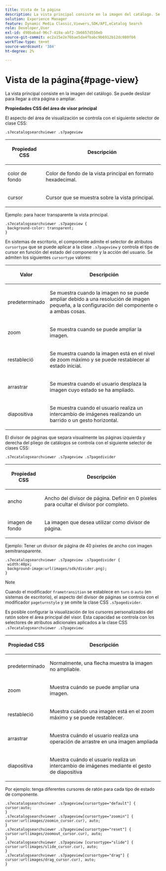 ```yaml
---
title: Vista de la página
description: La vista principal consiste en la imagen del catálogo. Se puede deslizar para llegar a otra página o ampliar.
solution: Experience Manager
feature: Dynamic Media Classic,Viewers,SDK/API,eCatalog Search
role: Developer,User
exl-id: d98babad-96c7-419a-abf2-3b6657d550eb
source-git-commit: ec2a15e2e76bae5da4fbabc9b6912b12dc080f66
workflow-type: tm+mt
source-wordcount: '384'
ht-degree: 2%

---
```


# Vista de la página{#page-view}

La vista principal consiste en la imagen del catálogo. Se puede deslizar para llegar a otra página o ampliar.

<!--<a id="section_061E550C1C1D4DB2BD663A898895B38C"></a>-->

**Propiedades CSS del área de visor principal**

El aspecto del área de visualización se controla con el siguiente selector de clase CSS:

```
.s7ecatalogsearchviewer .s7pageview
```

<table id="table_94EE3F5BBE4547C0B4943471CEE7EDE4"> 
 <thead> 
  <tr> 
   <th colname="col1" class="entry"> <p> Propiedad CSS </p> </th> 
   <th colname="col2" class="entry"> <p>Descripción </p> </th> 
  </tr> 
 </thead>
 <tbody> 
  <tr> 
   <td colname="col1"> <p> <span class="codeph"> color de fondo </span> </p> </td> 
   <td colname="col2"> <p> Color de fondo de la vista principal en formato hexadecimal. </p> </td> 
  </tr> 
  <tr> 
   <td colname="col1"> <p> <span class="codeph"> cursor </span> </p> </td> 
   <td colname="col2"> <p>Cursor que se muestra sobre la vista principal. </p> </td> 
  </tr> 
 </tbody> 
</table>

Ejemplo: para hacer transparente la vista principal.

```
.s7ecatalogsearchviewer .s7pageview { 
 background-color: transparent; 
}
```

En sistemas de escritorio, el componente admite el selector de atributos `cursortype` que se puede aplicar a la clase `.s7pageview` y controla el tipo de cursor en función del estado del componente y la acción del usuario. Se admiten los siguientes `cursortype` valores:

<table id="table_45B83F6CCDE84C36B0E087CA9144BFE6"> 
 <thead> 
  <tr> 
   <th colname="col1" class="entry"> <p>Valor </p> </th> 
   <th colname="col2" class="entry"> <p>Descripción </p> </th> 
  </tr> 
 </thead>
 <tbody> 
  <tr> 
   <td colname="col1"> <p> <span class="codeph"> predeterminado </span> </p> </td> 
   <td colname="col2"> <p>Se muestra cuando la imagen no se puede ampliar debido a una resolución de imagen pequeña, a la configuración del componente o a ambas cosas. </p> </td> 
  </tr> 
  <tr> 
   <td colname="col1"> <p> <span class="codeph"> zoom </span> </p> </td> 
   <td colname="col2"> <p>Se muestra cuando se puede ampliar la imagen. </p> </td> 
  </tr> 
  <tr> 
   <td colname="col1"> <p> <span class="codeph"> restableció </span> </p> </td> 
   <td colname="col2"> <p>Se muestra cuando la imagen está en el nivel de zoom máximo y se puede restablecer al estado inicial. </p> </td> 
  </tr> 
  <tr> 
   <td colname="col1"> <p> <span class="codeph"> arrastrar </span> </p> </td> 
   <td colname="col2"> <p>Se muestra cuando el usuario desplaza la imagen cuyo estado se ha ampliado. </p> </td> 
  </tr> 
  <tr> 
   <td colname="col1"> <p> <span class="codeph"> diapositiva </span> </p> </td> 
   <td colname="col2"> <p>Se muestra cuando el usuario realiza un intercambio de imágenes realizando un barrido o un gesto horizontal. </p> </td> 
  </tr> 
 </tbody> 
</table>

El divisor de páginas que separa visualmente las páginas izquierda y derecha del pliego de catálogos se controla con el siguiente selector de clases CSS:

`.s7ecatalogsearchviewer .s7pageview .s7pagedivider`

<table id="table_77EBC9A77BF14CF4974F8F43C709A207"> 
 <thead> 
  <tr> 
   <th colname="col1" class="entry"> <p> Propiedad CSS </p> </th> 
   <th colname="col2" class="entry"> <p>Descripción </p> </th> 
  </tr> 
 </thead>
 <tbody> 
  <tr> 
   <td colname="col1"> <p> <span class="codeph"> ancho </span> </p> </td> 
   <td colname="col2"> <p> Ancho del divisor de página. Definir en <span class="codeph"> 0 </span> píxeles para ocultar el divisor por completo. </p> </td> 
  </tr> 
  <tr> 
   <td colname="col1"> <p> <span class="codeph"> imagen de fondo </span> </p> </td> 
   <td colname="col2"> <p>La imagen que desea utilizar como divisor de página. </p> </td> 
  </tr> 
 </tbody> 
</table>

Ejemplo: Tener un divisor de página de 40 píxeles de ancho con imagen semitransparente.

```
.s7ecatalogsearchviewer .s7pageview .s7pagedivider { 
 width:40px; 
 background-image:url(images/sdk/divider.png); 
}
```

>[!NOTE]
>
>Cuando el modificador `frametransition` se establece en `turn` o `auto` (en sistemas de escritorio), el aspecto del divisor de páginas se controla con el modificador `pageturnstyle` y se omite la clase CSS `.s7pagedivider`.

Es posible configurar la visualización de los cursores personalizados del ratón sobre el área principal del visor. Esta capacidad se controla con los selectores de atributos adicionales aplicados a la clase CSS `.s7ecatalogsearchviewer .s7pageview`:

<table id="table_908164DECF9347A19A9696A23BBDB1A2"> 
 <thead> 
  <tr> 
   <th colname="col1" class="entry"> <p> Propiedad CSS </p> </th> 
   <th colname="col2" class="entry"> <p>Descripción </p> </th> 
  </tr> 
 </thead>
 <tbody> 
  <tr> 
   <td colname="col1"> <p> <span class="codeph"> predeterminado </span> </p> </td> 
   <td colname="col2"> <p> Normalmente, una flecha muestra la imagen no ampliable. </p> </td> 
  </tr> 
  <tr> 
   <td colname="col1"> <p> <span class="codeph"> zoom </span> </p> </td> 
   <td colname="col2"> <p> Muestra cuándo se puede ampliar una imagen. </p> </td> 
  </tr> 
  <tr> 
   <td colname="col1"> <p> <span class="codeph"> restableció </span> </p> </td> 
   <td colname="col2"> <p>Muestra cuándo una imagen está en el zoom máximo y se puede restablecer. </p> </td> 
  </tr> 
  <tr> 
   <td colname="col1"> <p> <span class="codeph"> arrastrar </span> </p> </td> 
   <td colname="col2"> <p>Muestra cuándo el usuario realiza una operación de arrastre en una imagen ampliada </p> </td> 
  </tr> 
  <tr> 
   <td colname="col1"> <p> <span class="codeph"> diapositiva </span> </p> </td> 
   <td colname="col2"> <p>Muestra cuándo el usuario realiza un intercambio de imágenes mediante el gesto de diapositiva </p> </td> 
  </tr> 
 </tbody> 
</table>

Por ejemplo: tenga diferentes cursores de ratón para cada tipo de estado de componente.

```
.s7ecatalogsearchviewer .s7pageview[cursortype="default"] { 
cursor:auto; 
} 
.s7ecatalogsearchviewer .s7pageview[cursortype="zoomin"] { 
cursor:url(images/zoomin_cursor.cur), auto; 
} 
.s7ecatalogsearchviewer .s7pageview[cursortype="reset"] { 
cursor:url(images/zoomout_cursor.cur), auto; 
} 
.s7ecatalogsearchviewer .s7pageview [cursortype="slide"] { 
cursor:url(images/slide_cursor.cur), auto; 
} 
.s7ecatalogsearchviewer .s7pageview[cursortype="drag"] { 
cursor:url(images/drag_cursor.cur), auto; 
}
```
